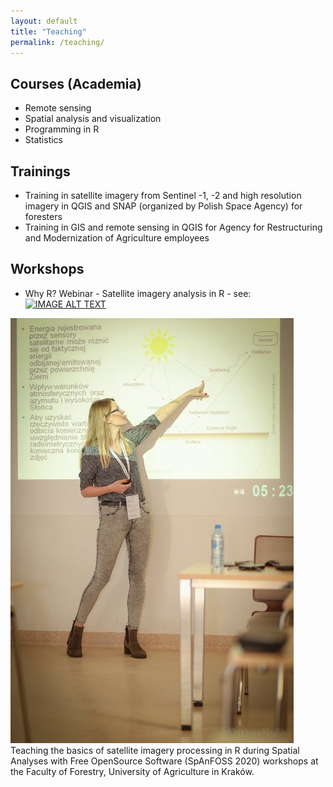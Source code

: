 ```yaml
---
layout: default
title: "Teaching"
permalink: /teaching/
---
```


## Courses (Academia)
- Remote sensing
- Spatial analysis and visualization
- Programming in R
- Statistics

## Trainings
- Training in satellite imagery from Sentinel -1, -2 and high resolution imagery in QGIS and SNAP (organized by Polish Space Agency) for foresters
- Training in GIS and remote sensing in QGIS for Agency for Restructuring and Modernization of Agriculture employees

## Workshops
- Why R? Webinar - Satellite imagery analysis in R - see:
[![IMAGE ALT TEXT](http://img.youtube.com/vi/k1K6nqgtRL8/0.jpg)](http://www.youtube.com/watch?v=k1K6nqgtRL8 "Why R? Webinar 023 - Ewa Grabska - Satellite imagery analysis in R")


![Image](ERSlqrIXYAETHvg.jpg)
Teaching the basics of satellite imagery processing in R during Spatial Analyses with Free OpenSource Software (SpAnFOSS 2020) workshops at the Faculty of Forestry, University of Agriculture in Kraków.
